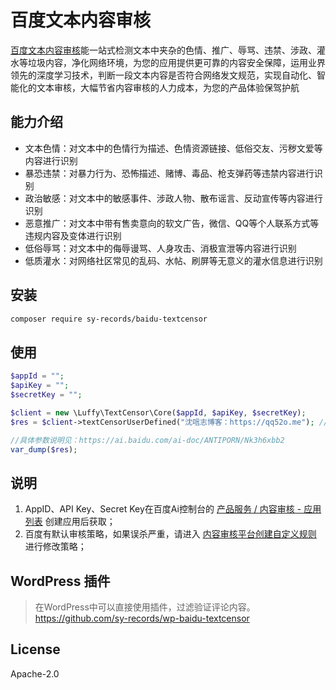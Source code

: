 # 百度文本内容审核

[百度文本内容审核](https://ai.baidu.com/tech/textcensoring)能一站式检测文本中夹杂的色情、推广、辱骂、违禁、涉政、灌水等垃圾内容，净化网络环境，为您的应用提供更可靠的内容安全保障，运用业界领先的深度学习技术，判断一段文本内容是否符合网络发文规范，实现自动化、智能化的文本审核，大幅节省内容审核的人力成本，为您的产品体验保驾护航

## 能力介绍

* 文本色情：对文本中的色情行为描述、色情资源链接、低俗交友、污秽文爱等内容进行识别
* 暴恐违禁：对暴力行为、恐怖描述、赌博、毒品、枪支弹药等违禁内容进行识别
* 政治敏感：对文本中的敏感事件、涉政人物、散布谣言、反动宣传等内容进行识别
* 恶意推广：对文本中带有售卖意向的软文广告，微信、QQ等个人联系方式等违规内容及变体进行识别
* 低俗辱骂：对文本中的侮辱谩骂、人身攻击、消极宣泄等内容进行识别
* 低质灌水：对网络社区常见的乱码、水帖、刷屏等无意义的灌水信息进行识别

## 安装

```bash
composer require sy-records/baidu-textcensor
```

## 使用

```php
$appId = "";
$apiKey = "";
$secretKey = "";

$client = new \Luffy\TextCensor\Core($appId, $apiKey, $secretKey);
$res = $client->textCensorUserDefined("沈唁志博客：https://qq52o.me"); //待审核文本字符串

//具体参数说明见：https://ai.baidu.com/ai-doc/ANTIPORN/Nk3h6xbb2
var_dump($res);
```

## 说明

1. AppID、API Key、Secret Key在百度Ai控制台的 [产品服务 / 内容审核 - 应用列表](https://console.bce.baidu.com/ai/?fromai=1#/ai/antiporn/app/list) 创建应用后获取；
2. 百度有默认审核策略，如果误杀严重，请进入 [内容审核平台创建自定义规则](https://ai.baidu.com/censoring#/strategylist) 进行修改策略；

## WordPress 插件

> 在WordPress中可以直接使用插件，过滤验证评论内容。https://github.com/sy-records/wp-baidu-textcensor

## License

Apache-2.0
